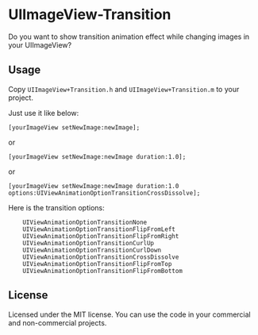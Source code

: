 UIImageView-Transition
======================

Do you want to show transition animation effect while changing images in your UIImageView?


## Usage

Copy `UIImageView+Transition.h` and `UIImageView+Transition.m` to your project. 

Just use it like below:

```
[yourImageView setNewImage:newImage];
```
or
```
[yourImageView setNewImage:newImage duration:1.0];
```
or
```
[yourImageView setNewImage:newImage duration:1.0 options:UIViewAnimationOptionTransitionCrossDissolve];
```



Here is the transition options:

```
    UIViewAnimationOptionTransitionNone
    UIViewAnimationOptionTransitionFlipFromLeft
    UIViewAnimationOptionTransitionFlipFromRight
    UIViewAnimationOptionTransitionCurlUp
    UIViewAnimationOptionTransitionCurlDown
    UIViewAnimationOptionTransitionCrossDissolve
    UIViewAnimationOptionTransitionFlipFromTop
    UIViewAnimationOptionTransitionFlipFromBottom
```


## License

Licensed under the MIT license. You can use the code in your commercial and non-commercial projects.